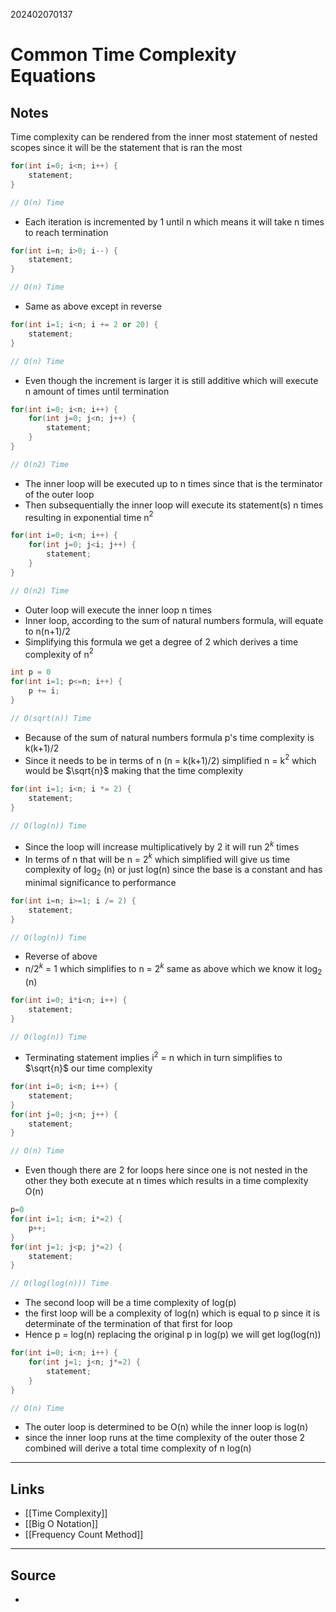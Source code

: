 202402070137
# Common Time Complexity Equations

## Notes

Time complexity can be rendered from the inner most statement of nested scopes since it will be the statement that is ran the most

```C++
for(int i=0; i<n; i++) {
	statement;
}

// O(n) Time
```
- Each iteration is incremented by 1 until n which means it will take n times to reach termination
```C++
for(int i=n; i>0; i--) {
	statement;
}

// O(n) Time
```
- Same as above except in reverse
```C++
for(int i=1; i<n; i += 2 or 20) {
	statement;
}

// O(n) Time
```
- Even though the increment is larger it is still additive which will execute n amount of times until termination
```C++
for(int i=0; i<n; i++) {
	for(int j=0; j<n; j++) {
		statement;
	}
}

// O(n2) Time
```
- The inner loop will be executed up to n times since that is the terminator of the outer loop
- Then subsequentially the inner loop will execute its statement(s) n times resulting in exponential time n$^2$
```C++
for(int i=0; i<n; i++) {
	for(int j=0; j<i; j++) {
		statement;
	}
}

// O(n2) Time
```
- Outer loop will execute the inner loop n times
- Inner loop, according to the sum of natural numbers formula, will equate to n(n+1)/2
- Simplifying this formula we get a degree of 2 which derives a time complexity of n$^2$
```C++
int p = 0
for(int i=1; p<=n; i++) {
	p += i; 
}

// O(sqrt(n)) Time
```
- Because of the sum of natural numbers formula p's time complexity is k(k+1)/2
- Since it needs to be in terms of n (n = k(k+1)/2) simplified n = k$^2$ which would be $\sqrt{n}$ making that the time complexity
```C++
for(int i=1; i<n; i *= 2) {
	statement;
}

// O(log(n)) Time
```
- Since the loop will increase multiplicatively by 2 it will run 2$^k$ times
- In terms of n that will be n = 2$^k$ which simplified will give us time complexity of log$_2$ (n) or just log(n) since the base is a constant and has minimal significance to performance
```C++
for(int i=n; i>=1; i /= 2) {
	statement;
}

// O(log(n)) Time
```
- Reverse of above
- n/2$^k$ = 1 which simplifies to n = 2$^k$ same as above which we know it log$_2$ (n)
```C++
for(int i=0; i*i<n; i++) {
	statement;
}

// O(log(n)) Time
```
- Terminating statement implies i$^2$ = n which in turn simplifies to $\sqrt{n}$ our time complexity
```C++
for(int i=0; i<n; i++) {
	statement;
}
for(int j=0; j<n; j++) {
	statement;
}

// O(n) Time
```
- Even though there are 2 for loops here since one is not nested in the other they both execute at n times which results in a time complexity O(n)
```C++
p=0
for(int i=1; i<n; i*=2) {
	p++;
}
for(int j=1; j<p; j*=2) {
	statement;
}

// O(log(log(n))) Time
```
- The second loop will be a time complexity of log(p)
- the first loop will be a complexity of log(n) which is equal to p since it is determinate of the termination of that first for loop
- Hence p = log(n) replacing the original p in log(p) we will get log(log(n))
```C++
for(int i=0; i<n; i++) {
	for(int j=1; j<n; j*=2) {
		statement;
	}
}

// O(n) Time
```
- The outer loop is determined to be O(n) while the inner loop is log(n)
- since the inner loop runs at the time complexity of the outer those 2 combined will derive a total time complexity of n log(n)

---
## Links

- [[Time Complexity]]
- [[Big O Notation]]
- [[Frequency Count Method]]

---

## Source

- 